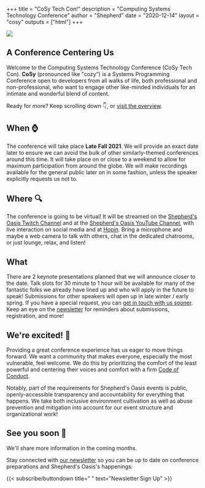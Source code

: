 +++
title = "CoSy Tech Con!"
description = "Computing Systems Technology Conference"
author = "Shepherd"
date = "2020-12-14"
layout = "cosy"
outputs = ["html"]
+++

<img class="logo" src="/img/cosy/cosy-small.png">

<div class="cosy">

<div class="relative-container">

<section id="cosy">
<div class="banner">
<h1>A Conference Centering Us</h1>
<p>Welcome to the Computing Systems Technology Conference (CoSy Tech Con). <strong>CoSy</strong> (pronounced like "cozy") is a Systems Programming Conference open to developers from all walks of life, both professional and non-professional, who want to engage other like-minded individuals for an intimate and wonderful blend of content.</p>
<p>Ready for more? Keep scrolling down 👇, or <a href="/cosy/overview/">visit the overview</a>.</p>
</div>
</section>

<section id="when">
<div class="banner">
<h1>When ⌚</h1>
<p>The conference will take place <strong>Late Fall 2021</strong>. We will provide an exact date later to ensure we can avoid the bulk of other similarly-themed conferences around this time. It will take place on or close to a weekend to allow for maximum participation from around the globe. We will make recordings available for the general public later on in some fashion, unless the speaker explicitly requests us not to.</p>
</div>
</section>

<section id="where">
<div class="banner">
<h1>Where 🔍</h1>
<p>The conference is going to be virtual! It will be streamed on the <a href="https://www.twitch.tv/shepherdsoasis">Shepherd's Oasis Twitch Channel</a> and at the <a href="https://www.youtube.com/channel/UCbPn0sw5rIgfT0vlSBvCWlA">Shepherd's Oasis YouTube Channel</a>, with live interaction on social media and at <a href="https://hopin.to">Hopin</a>. Bring a microphone and maybe a web camera to talk with others, chat in the dedicated chatrooms, or just lounge, relax, and listen!</p>
</div>
</section>

<section id="what">
<div class="banner">
<h1>What </h1>
<p>There are 2 keynote presentations planned that we will announce closer to the date. Talk slots for 30 minute to 1 hour will be available for many of the fantastic folks we already have lined up and who will apply in the future to speak! Submissions for other speakers will open up in late winter / early spring. If you have a special request, you can <a href="/contact/basic/">get in touch with us sooner</a>. Keep an eye on the <a href="/newsletter/">newsletter</a> for reminders about submissions, registration, and more!</p>
</div>
</section>

<section id="excited">
<div class="banner">
<h1>We're excited! 🎉</h1>
<p>Providing a great conference experience has us eager to move things forward. We want a community that makes everyone, especially the most vulnerable, feel welcome. We do this by prioritizing the comfort of the least powerful and centering their voices and comfort with a firm <a href="/conduct/">Code of Conduct</a>.</p>
<p>Notably, part of the requirements for Shepherd's Oasis events is public, openly-accessible transparency and accountability for everything that happens. We take both inclusive environment cultivation as well as abuse prevention and mitigation into account for our event structure and organizational work!</p>
</div>
</section>

<section id="final">
<div class="banner">
<h1>See you soon 💙</h1>
<p>We'll share more information in the coming months.</p>
<p>Stay connected with <a href="/newsletter/">our newsletter</a> so you can be up to date on conference preparations and Shepherd's Oasis's happenings:</p>
{{< subscribe/buttondown title=" " text="Newsletter Sign Up" >}}
</div>
</section>

</div>
</div>
